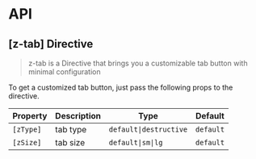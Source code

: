 # API

## [z-tab] <span class="api-type-label directive">Directive</span>

> z-tab is a Directive that brings you a customizable tab button with minimal configuration

To get a customized tab button, just pass the following props to the directive.

| Property  | Description | Type                   | Default   |
| --------- | ----------- | ---------------------- | --------- |
| `[zType]` | tab type    | `default\|destructive` | `default` |
| `[zSize]` | tab size    | `default\|sm\|lg`      | `default` |
